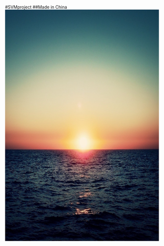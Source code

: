 #SVMproject
##Made in China
![](https://github.com/AneroKissinger/SVMProj/blob/master/app/src/main/res/mipmap-hdpi/bgbg.jpg)
